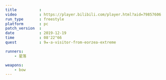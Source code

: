 ```yaml
---
title          :
video          : https://player.bilibili.com/player.html?aid=79857606
run_type       : freestyle
platform       : pc
patch_version  :
date           : 2019-12-19
time           : 08'22"66
quest          : 9★-a-visitor-from-eorzea-extreme

runners:
    - 星落

weapons:
    - bow
---
```

